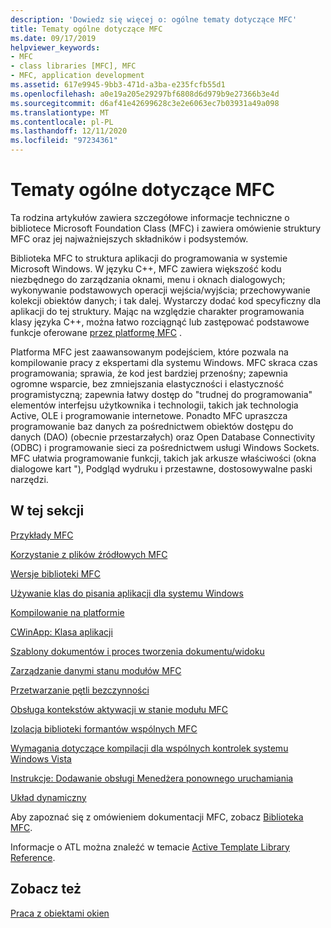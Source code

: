 ```yaml
---
description: 'Dowiedz się więcej o: ogólne tematy dotyczące MFC'
title: Tematy ogólne dotyczące MFC
ms.date: 09/17/2019
helpviewer_keywords:
- MFC
- class libraries [MFC], MFC
- MFC, application development
ms.assetid: 617e9945-9bb3-471d-a3ba-e235fcfb55d1
ms.openlocfilehash: a0e19a205e29297bf6808d6d979b9e27366b3e4d
ms.sourcegitcommit: d6af41e42699628c3e2e6063ec7b03931a49a098
ms.translationtype: MT
ms.contentlocale: pl-PL
ms.lasthandoff: 12/11/2020
ms.locfileid: "97234361"
---
```

# <a name="general-mfc-topics"></a>Tematy ogólne dotyczące MFC

Ta rodzina artykułów zawiera szczegółowe informacje techniczne o bibliotece Microsoft Foundation Class (MFC) i zawiera omówienie struktury MFC oraz jej najważniejszych składników i podsystemów.

Biblioteka MFC to struktura aplikacji do programowania w systemie Microsoft Windows. W języku C++, MFC zawiera większość kodu niezbędnego do zarządzania oknami, menu i oknach dialogowych; wykonywanie podstawowych operacji wejścia/wyjścia; przechowywanie kolekcji obiektów danych; i tak dalej. Wystarczy dodać kod specyficzny dla aplikacji do tej struktury. Mając na względzie charakter programowania klasy języka C++, można łatwo rozciągnąć lub zastępować podstawowe funkcje oferowane [przez platformę MFC](framework-mfc.md) .

Platforma MFC jest zaawansowanym podejściem, które pozwala na kompilowanie pracy z ekspertami dla systemu Windows. MFC skraca czas programowania; sprawia, że kod jest bardziej przenośny; zapewnia ogromne wsparcie, bez zmniejszania elastyczności i elastyczność programistyczną; zapewnia łatwy dostęp do "trudnej do programowania" elementów interfejsu użytkownika i technologii, takich jak technologia Active, OLE i programowanie internetowe. Ponadto MFC upraszcza programowanie baz danych za pośrednictwem obiektów dostępu do danych (DAO) (obecnie przestarzałych) oraz Open Database Connectivity (ODBC) i programowanie sieci za pośrednictwem usługi Windows Sockets. MFC ułatwia programowanie funkcji, takich jak arkusze właściwości (okna dialogowe kart "), Podgląd wydruku i przestawne, dostosowywalne paski narzędzi.

## <a name="in-this-section"></a>W tej sekcji

[Przykłady MFC](../overview/visual-cpp-samples.md#mfc-samples)

[Korzystanie z plików źródłowych MFC](using-the-mfc-source-files.md)

[Wersje biblioteki MFC](mfc-library-versions.md)

[Używanie klas do pisania aplikacji dla systemu Windows](using-the-classes-to-write-applications-for-windows.md)

[Kompilowanie na platformie](building-on-the-framework.md)

[CWinApp: Klasa aplikacji](cwinapp-the-application-class.md)

[Szablony dokumentów i proces tworzenia dokumentu/widoku](document-templates-and-the-document-view-creation-process.md)

[Zarządzanie danymi stanu modułów MFC](managing-the-state-data-of-mfc-modules.md)

[Przetwarzanie pętli bezczynności](idle-loop-processing.md)

[Obsługa kontekstów aktywacji w stanie modułu MFC](support-for-activation-contexts-in-the-mfc-module-state.md)

[Izolacja biblioteki formantów wspólnych MFC](isolation-of-the-mfc-common-controls-library.md)

[Wymagania dotyczące kompilacji dla wspólnych kontrolek systemu Windows Vista](build-requirements-for-windows-vista-common-controls.md)

[Instrukcje: Dodawanie obsługi Menedżera ponownego uruchamiania](how-to-add-restart-manager-support.md)

[Układ dynamiczny](dynamic-layout.md)

Aby zapoznać się z omówieniem dokumentacji MFC, zobacz [Biblioteka MFC](mfc-desktop-applications.md).

Informacje o ATL można znaleźć w temacie [Active Template Library Reference](../atl/atl-class-overview.md).

## <a name="see-also"></a>Zobacz też

[Praca z obiektami okien](working-with-window-objects.md)
